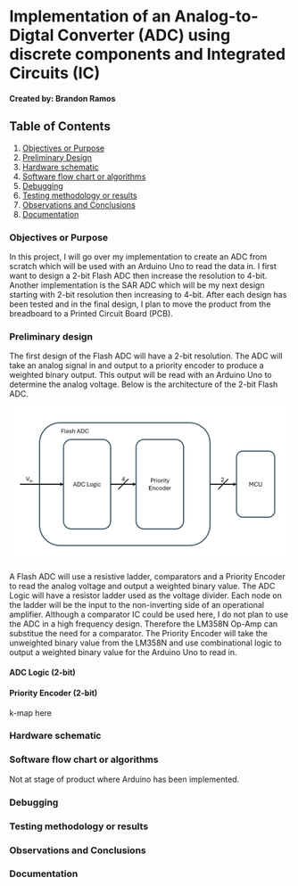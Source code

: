 # Implementation of an Analog-to-Digtal Converter (ADC) using discrete components and Integrated Circuits (IC)

#### Created by: Brandon Ramos

## Table of Contents
1. [Objectives or Purpose](#objectives-or-purpose)
2. [Preliminary Design](#preliminary-design)
3. [Hardware schematic](#hardware-schematic)
4. [Software flow chart or algorithms](#software-flow-chart-or-algorithms)
5. [Debugging](#debugging)
6. [Testing methodology or results](#testing-methodology-or-results)
7. [Observations and Conclusions](#observations-and-conclusions)
8. [Documentation](#documentation)
 
### Objectives or Purpose
In this project, I will go over my implementation to create an ADC from scratch which will be used with an Arduino Uno to read the data in. I first want to design a 2-bit Flash ADC then increase the 
resolution to 4-bit. Another implementation is the SAR ADC which will be my next design starting with 2-bit resolution then increasing to 4-bit. After each design has been tested and in the final design, 
I plan to move the product from the breadboard to a Printed Circuit Board (PCB).

### Preliminary design
The first design of the Flash ADC will have a 2-bit resolution. The ADC will take an analog signal in and output to a priority encoder to produce a weighted binary output. This output will be read with an 
Arduino Uno to determine the analog voltage. Below is the architecture of the 2-bit Flash ADC.

![architecture_of_2-bit_Flash_ADC](README_IMAGES/architecture_of_2-bit_Flash_ADC.png)

A Flash ADC will use a resistive ladder, comparators and a Priority Encoder to read the analog voltage and output a weighted binary value. The ADC Logic will have a resistor ladder used as the voltage divider. 
Each node on the ladder will be the input to the non-inverting side of an operational amplifier. Although a comparator IC could be used here, I do not plan to use the ADC in a high frequency design. Therefore 
the LM358N Op-Amp can substitue the need for a comparator. The Priority Encoder will take the unweighted binary value from the LM358N and use combinational logic to output a weighted binary value for the Arduino 
Uno to read in. 

#### ADC Logic (2-bit)

#### Priority Encoder (2-bit)
k-map here

### Hardware schematic

### Software flow chart or algorithms
Not at stage of product where Arduino has been implemented.

### Debugging

### Testing methodology or results

### Observations and Conclusions

### Documentation
